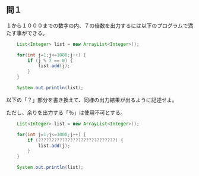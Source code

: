 ## 問１
１から１０００までの数字の内、７の倍数を出力するには以下のプログラムで満たす事ができる。
``` Java
    List<Integer> list = new ArrayList<Integer>();

    for(int j=1;j<=1000;j++) {
        if (j % 7 == 0) {
            list.add(j);
        }
    }

    System.out.println(list);
```
以下の「？」部分を書き換えて、同様の出力結果が出るように記述せよ。

ただし、余りを出力する「％」は使用不可とする。
``` Java
    List<Integer> list = new ArrayList<Integer>();

    for(int j=1;j<=1000;j++) {
        if (?????????????????????????????) {
            list.add(j);
        }
    }

    System.out.println(list);
```
